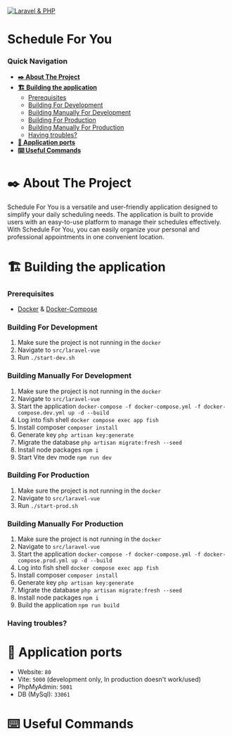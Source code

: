 [![Laravel & PHP](https://github.com/garobcsi/ScheduleForYou/actions/workflows/laravel.yml/badge.svg)](https://github.com/garobcsi/ScheduleForYou/actions/workflows/laravel.yml)

# Schedule For You

### Quick Navigation
* **[:black_nib: About The Project](#black_nib-about-the-project)**
* **[:building_construction: Building the application](#building_construction-building-the-application)**
  * [Prerequisites](#prerequisites)
  * [Building For Development](#building-for-development)
  * [Building Manually For Development](#building-manually-for-development)
  * [Building For Production](#building-for-production)
  * [Building Manually For Production](#building-manually-for-production)
  * [Having troubles?](#having-troubles)
* **[:open_file_folder: Application ports](#open_file_folder-application-ports)**
* **[:keyboard: Useful Commands](#keyboard-useful-commands)**


# :black_nib: About The Project

Schedule For You is a versatile and user-friendly application designed to simplify your daily scheduling needs. The application is built to provide users with an easy-to-use platform to manage their schedules effectively. With Schedule For You, you can easily organize your personal and professional appointments in one convenient location.

# :building_construction: Building the application

### Prerequisites

* [Docker](https://www.docker.com/) & [Docker-Compose](https://docs.docker.com/compose/)

### Building For Development
1. Make sure the project is not running in the `docker`
2. Navigate to `src/laravel-vue`
3. Run `./start-dev.sh`
### Building Manually For Development
1. Make sure the project is not running in the `docker`
2. Navigate to `src/laravel-vue`
3. Start the application `docker-compose -f docker-compose.yml -f docker-compose.dev.yml up -d --build`
4. Log into fish shell `docker compose exec app fish`
5. Install composer `composer install`
6. Generate key `php artisan key:generate`
7. Migrate the database `php artisan migrate:fresh --seed`
8. Install node packages `npm i`
9. Start Vite dev mode `npm run dev`
### Building For Production
1. Make sure the project is not running in the `docker`
2. Navigate to `src/laravel-vue`
3. Run `./start-prod.sh`
### Building Manually For Production
1. Make sure the project is not running in the `docker`
2. Navigate to `src/laravel-vue`
3. Start the application `docker-compose -f docker-compose.yml -f docker-compose.prod.yml up -d --build`
4. Log into fish shell `docker compose exec app fish`
5. Install composer `composer install`
6. Generate key `php artisan key:generate`
7. Migrate the database `php artisan migrate:fresh --seed`
8. Install node packages `npm i`
9. Build the application `npm run build`
### Having troubles?

# :open_file_folder: Application ports
- Website: `80`
- Vite: `5000` (development only, In production doesn't work/used)
- PhpMyAdmin: `5001`
- DB (MySql): `33061`
# :keyboard: Useful Commands
<!-- ## LINKEK -->

<!-- Trello (done): https://trello.com/b/k4g2bpTB/vizsgaremek-naptár

Figma: (done) https://www.figma.com/file/qlWjgsmqi6hjBC6cHR09qB/Vizsgaremek?node-id=0%3A1&t=ZHQlMKRc6BF3in2D-1

Funkcionális specifikáció (done): https://docs.google.com/document/d/1ShLbxv7K0FDphoZtEsumG2i_mhR7eEySRCVUruQ7b8s/edit?usp=sharing -->
